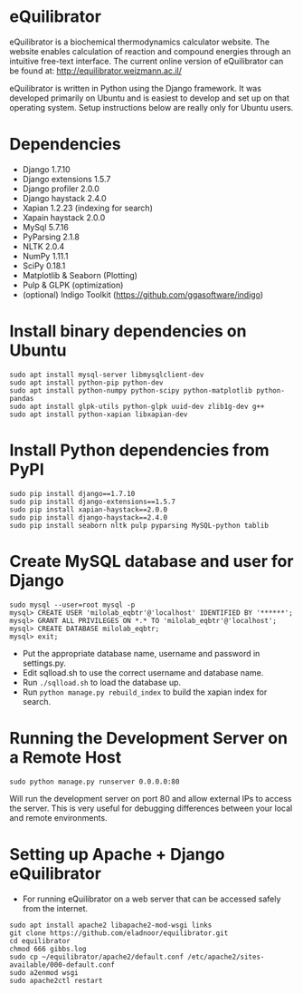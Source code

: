 eQuilibrator
============

eQuilibrator is a biochemical thermodynamics calculator website. The website enables calculation 
of reaction and compound energies through an intuitive free-text interface. The current online
version of eQuilibrator can be found at:
http://equilibrator.weizmann.ac.il/

eQuilibrator is written in Python using the Django framework. It was developed primarily on Ubuntu
and is easiest to develop and set up on that operating system. Setup instructions below are really
only for Ubuntu users.

# Dependencies
- Django 1.7.10
- Django extensions 1.5.7
- Django profiler 2.0.0
- Django haystack 2.4.0
- Xapian 1.2.23 (indexing for search)
- Xapain haystack 2.0.0
- MySql 5.7.16
- PyParsing 2.1.8
- NLTK 2.0.4
- NumPy 1.11.1
- SciPy 0.18.1
- Matplotlib & Seaborn (Plotting)
- Pulp & GLPK (optimization)
- (optional) Indigo Toolkit (https://github.com/ggasoftware/indigo)

# Install binary dependencies on Ubuntu
```
sudo apt install mysql-server libmysqlclient-dev
sudo apt install python-pip python-dev
sudo apt install python-numpy python-scipy python-matplotlib python-pandas
sudo apt install glpk-utils python-glpk uuid-dev zlib1g-dev g++
sudo apt install python-xapian libxapian-dev
```

# Install Python dependencies from PyPI
```
sudo pip install django==1.7.10
sudo pip install django-extensions==1.5.7
sudo pip install xapian-haystack==2.0.0
sudo pip install django-haystack==2.4.0
sudo pip install seaborn nltk pulp pyparsing MySQL-python tablib
```

# Create MySQL database and user for Django
```
sudo mysql --user=root mysql -p
mysql> CREATE USER 'milolab_eqbtr'@'localhost' IDENTIFIED BY '******';
mysql> GRANT ALL PRIVILEGES ON *.* TO 'milolab_eqbtr'@'localhost';
mysql> CREATE DATABASE milolab_eqbtr;
mysql> exit;
```

* Put the appropriate database name, username and password in settings.py.
* Edit sqlload.sh to use the correct username and database name. 
* Run `./sqlload.sh` to load the database up. 
* Run `python manage.py rebuild_index` to build the xapian index for search.

# Running the Development Server on a Remote Host

```
sudo python manage.py runserver 0.0.0.0:80
```

Will run the development server on port 80 and allow external IPs to access the server. This is very
useful for debugging differences between your local and remote environments.

# Setting up Apache + Django eQuilibrator

* For running eQuilibrator on a web server that can be accessed safely from the internet.
```
sudo apt install apache2 libapache2-mod-wsgi links
git clone https://github.com/eladnoor/equilibrator.git
cd equilibrator
chmod 666 gibbs.log
sudo cp ~/equilibrator/apache2/default.conf /etc/apache2/sites-available/000-default.conf
sudo a2enmod wsgi
sudo apache2ctl restart
```

